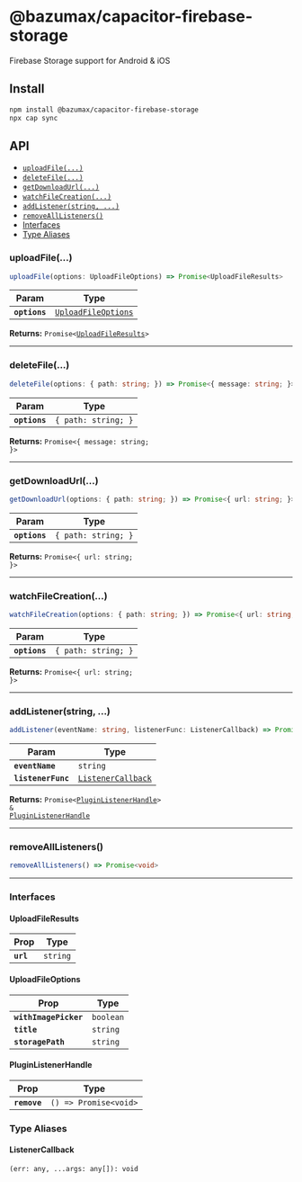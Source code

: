 # @bazumax/capacitor-firebase-storage

Firebase Storage support for Android & iOS

## Install

```bash
npm install @bazumax/capacitor-firebase-storage
npx cap sync
```

## API

<docgen-index>

* [`uploadFile(...)`](#uploadfile)
* [`deleteFile(...)`](#deletefile)
* [`getDownloadUrl(...)`](#getdownloadurl)
* [`watchFileCreation(...)`](#watchfilecreation)
* [`addListener(string, ...)`](#addlistenerstring-)
* [`removeAllListeners()`](#removealllisteners)
* [Interfaces](#interfaces)
* [Type Aliases](#type-aliases)

</docgen-index>

<docgen-api>
<!--Update the source file JSDoc comments and rerun docgen to update the docs below-->

### uploadFile(...)

```typescript
uploadFile(options: UploadFileOptions) => Promise<UploadFileResults>
```

| Param         | Type                                                            |
| ------------- | --------------------------------------------------------------- |
| **`options`** | <code><a href="#uploadfileoptions">UploadFileOptions</a></code> |

**Returns:** <code>Promise&lt;<a href="#uploadfileresults">UploadFileResults</a>&gt;</code>

--------------------


### deleteFile(...)

```typescript
deleteFile(options: { path: string; }) => Promise<{ message: string; }>
```

| Param         | Type                           |
| ------------- | ------------------------------ |
| **`options`** | <code>{ path: string; }</code> |

**Returns:** <code>Promise&lt;{ message: string; }&gt;</code>

--------------------


### getDownloadUrl(...)

```typescript
getDownloadUrl(options: { path: string; }) => Promise<{ url: string; }>
```

| Param         | Type                           |
| ------------- | ------------------------------ |
| **`options`** | <code>{ path: string; }</code> |

**Returns:** <code>Promise&lt;{ url: string; }&gt;</code>

--------------------


### watchFileCreation(...)

```typescript
watchFileCreation(options: { path: string; }) => Promise<{ url: string; }>
```

| Param         | Type                           |
| ------------- | ------------------------------ |
| **`options`** | <code>{ path: string; }</code> |

**Returns:** <code>Promise&lt;{ url: string; }&gt;</code>

--------------------


### addListener(string, ...)

```typescript
addListener(eventName: string, listenerFunc: ListenerCallback) => Promise<PluginListenerHandle> & PluginListenerHandle
```

| Param              | Type                                                          |
| ------------------ | ------------------------------------------------------------- |
| **`eventName`**    | <code>string</code>                                           |
| **`listenerFunc`** | <code><a href="#listenercallback">ListenerCallback</a></code> |

**Returns:** <code>Promise&lt;<a href="#pluginlistenerhandle">PluginListenerHandle</a>&gt; & <a href="#pluginlistenerhandle">PluginListenerHandle</a></code>

--------------------


### removeAllListeners()

```typescript
removeAllListeners() => Promise<void>
```

--------------------


### Interfaces


#### UploadFileResults

| Prop      | Type                |
| --------- | ------------------- |
| **`url`** | <code>string</code> |


#### UploadFileOptions

| Prop                  | Type                 |
| --------------------- | -------------------- |
| **`withImagePicker`** | <code>boolean</code> |
| **`title`**           | <code>string</code>  |
| **`storagePath`**     | <code>string</code>  |


#### PluginListenerHandle

| Prop         | Type                                      |
| ------------ | ----------------------------------------- |
| **`remove`** | <code>() =&gt; Promise&lt;void&gt;</code> |


### Type Aliases


#### ListenerCallback

<code>(err: any, ...args: any[]): void</code>

</docgen-api>
